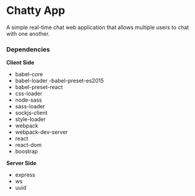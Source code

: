 Chatty App
=====================

A simple real-time chat web application that allows multiple users to chat with one another. 

### Dependencies

**Client Side** 

- babel-core
- babel-loader
-babel-preset-es2015
- babel-preset-react
- css-loader
- node-sass
- sass-loader
- sockjs-client
- style-loader
- webpack
- webpack-dev-server
- react
- react-dom
- boostrap

**Server Side**

- express
- ws
- uuid

